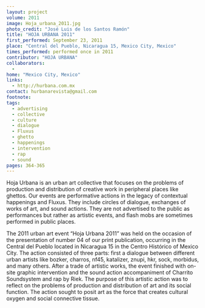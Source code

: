 ```yaml
---
layout: project
volume: 2011
image: Hoja_urbana_2011.jpg
photo_credit: "José Luis de los Santos Ramón"
title: "HOJA URBANA 2011"
first_performed: September 23, 2011
place: "Central del Pueblo, Nicaragua 15, Mexico City, Mexico"
times_performed: performed once in 2011
contributor: "HOJA URBANA"
collaborators: 
  - 
home: "Mexico City, Mexico"
links: 
  - http://hurbana.com.mx
contact: hurbanarevista@gmail.com
footnote: 
tags: 
  - advertising
  - collective
  - culture
  - dialogue
  - Fluxus
  - ghetto
  - happenings
  - intervention
  - rap
  - sound
pages: 364-365
---
```


Hoja Urbana is an urban art collective that focuses on the problems of production and distribution of creative work in peripheral places like ghettos. Our events are performative actions in the legacy of contextual happenings and Fluxus. They include circles of dialogue, exchanges of works of art, and sound actions. They are not advertised to the public as performances but rather as artistic events, and flash mobs are sometimes performed in public places.

The 2011 urban art event “Hoja Urbana 2011” was held on the occasion of the presentation of number 04 of our print publication, occurring in the Central del Pueblo located in Nicaragua 15 in the Centro Histórico of Mexico City. The action consisted of three parts: first a dialogue between different urban artists like bozker, charros, nf45, katalizer, znupi, hkr, sock, morbidus, and many others. After a trade of artistic works, the event finished with on-site graphic intervention and the sound action accompaniment of Charrito Soundsystem and rap by Riek. The purpose of this artistic action was to reflect on the problems of production and distribution of art and its social function. The action sought to posit art as the force that creates cultural oxygen and social connective tissue.

